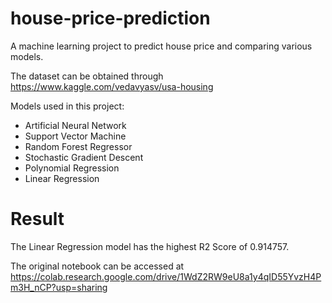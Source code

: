 # house-price-prediction
A machine learning project to predict house price and comparing various models.

The dataset can be obtained through https://www.kaggle.com/vedavyasv/usa-housing

Models used in this project:
- Artificial Neural Network
- Support Vector Machine
- Random Forest Regressor
- Stochastic Gradient Descent
- Polynomial Regression
- Linear Regression

# Result
The Linear Regression model has the highest R2 Score of 0.914757.

The original notebook can be accessed at https://colab.research.google.com/drive/1WdZ2RW9eU8a1y4qID55YvzH4Pm3H_nCP?usp=sharing
